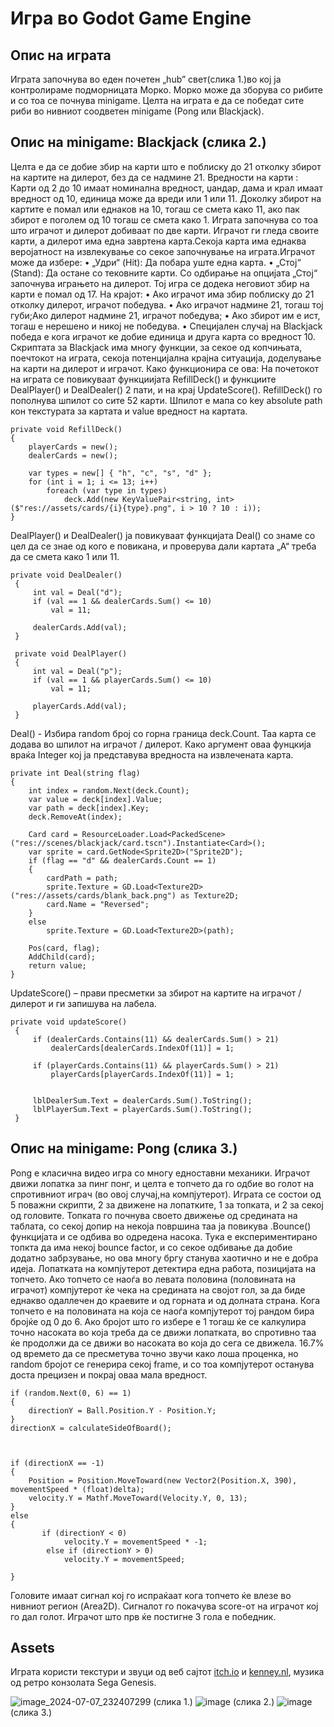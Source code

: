 # Игра во Godot Game Engine
## Опис на играта
Играта започнува во еден почетен „hub” свет(слика 1.)во кој ја контролираме подморницата Морко. Морко може да зборува со рибите и со тоа се почнува minigame. Целта на играта е да се победат сите риби во нивниот соодветен minigame (Pong или Blackјаck).
## Опис на minigame: Blackjack (слика 2.)
Целта е да се добие збир на карти што е поблиску до 21 отколку збирот на картите на дилерот, без да се надмине 21.
Вредности на карти : Карти од 2 до 10 имаат номинална вредност, џандар, дама и крал имаат вредност од 10, единица може да вреди или 1 или 11.
Доколку збирот на картите е помал или еднаков на 10, тогаш се смета како 11, ако пак збирот е поголем од 10 тогаш се смета како 1. 
Играта започнува со тоа што играчот и дилерот добиваат по две карти. Играчот ги гледа своите карти, а дилерот има една завртена карта.Секоја карта има еднаква веројатност на извлекување со секое започнување на играта.Играчот може да избере:
•	„Удри“ (Hit): Да побара уште една карта.
•	„Стој“ (Stand): Да остане со тековните карти. 
Со одбирање на опцијата „Стој“ започнува играњето на дилерот. Toj игра се додека неговиот збир на карти е помал од 17.
На крајот:
•	Ако играчот има збир поблиску до 21 отколку дилерот, играчот победува.
•	Ако играчот надмине 21, тогаш тој губи;Ако дилерот надмине 21, играчот победува;
•	Ако збирот им е ист, тогаш е нерешено и никој не победува.
•	Специјален случај на Blackjack победа е кога играчот ке добие единица и друга карта со вредност 10.
Скриптата за Blackjack има многу функции, за секое од копчињата, поечтокот на играта, секоја потенцијална крајна ситуација, доделување на карти на дилерот и играчот.
Како функционира се ова:
На почетокот на играта се повикуваат функциијата RefillDeck() и функциите DealPlayer() и DealDealer() 2 пати, и на крај UpdateScore().
RefillDeck() го пополнува шпилот со сите 52 карти. Шпилот е мапа со key absolute path кон текстурата за картата и value вредност на картата.
```
private void RefillDeck()
{
    playerCards = new();
    dealerCards = new();

    var types = new[] { "h", "c", "s", "d" };
    for (int i = 1; i <= 13; i++)
        foreach (var type in types)
            deck.Add(new KeyValuePair<string, int>($"res://assets/cards/{i}{type}.png", i > 10 ? 10 : i));
}
```
DealPlayer() и DealDealer() ја повикуваат функцијата Deal() со знаме со цел да се знае од кого е повикана, и проверува дали картата „А“ треба да се смета како 1 или 11.
```
private void DealDealer()
 {
     int val = Deal("d");
     if (val == 1 && dealerCards.Sum() <= 10)
         val = 11;

     dealerCards.Add(val);
 }

 private void DealPlayer()
 {
     int val = Deal("p");
     if (val == 1 && playerCards.Sum() <= 10)
         val = 11;

     playerCards.Add(val);
 }
```
Deal() -  Избира random број со горна граница deck.Count. Таа карта се додава во шпилот на играчот / дилерот. Како аргумент оваа фунцкија враќа Integer кој ја представува вредноста на извлечената карта.
```
private int Deal(string flag)
{
    int index = random.Next(deck.Count);
    var value = deck[index].Value;
    var path = deck[index].Key;
    deck.RemoveAt(index);

    Card card = ResourceLoader.Load<PackedScene>("res://scenes/blackjack/card.tscn").Instantiate<Card>();
    var sprite = card.GetNode<Sprite2D>("Sprite2D");
    if (flag == "d" && dealerCards.Count == 1)
    {
        cardPath = path;
        sprite.Texture = GD.Load<Texture2D>("res://assets/cards/blank_back.png") as Texture2D;
        card.Name = "Reversed";
    }
    else
        sprite.Texture = GD.Load<Texture2D>(path);

    Pos(card, flag);
    AddChild(card);
    return value;
}
```
UpdateScore() – прави пресметки за збирот на картите на играчот / дилерот и ги запишува на лабела. 
```
private void updateScore()
 {
     if (dealerCards.Contains(11) && dealerCards.Sum() > 21)
         dealerCards[dealerCards.IndexOf(11)] = 1; 

     if (playerCards.Contains(11) && playerCards.Sum() > 21)
         playerCards[playerCards.IndexOf(11)] = 1;


     lblDealerSum.Text = dealerCards.Sum().ToString();
     lblPlayerSum.Text = playerCards.Sum().ToString();
 }
```
## Опис на minigame: Pong (слика 3.)
Pong е класична видео игра со многу едноставни механики. Играчот движи лопатка за пинг понг, и целта е топчето да го одбие во голот на спротивниот играч (во овој случај,на компјутерот). 
Играта се состои од 5 поважни скрипти,  2 за движене на лопатките, 1 за топката, и 2 за секој од головите.
Топката го почнува своето движење од средината на таблата, со секој допир на некоја површина таа ја повикува .Bounce() функцијата и се одбива во одредена насока.
Тука е експериментирано топкта да има некој bounce factor, и со секое одбивање да добие додатно забрзување, но ова многу бргу станува хаотично и не е добра идеја.
Лопатката на компјутерот детектира една работа, позицијата на топчето. Ако топчето се наоѓа во левата половина (половината на играчот) компјутерот ќе чека на средината на својот гол, за да биде еднакво одаллечен до краевите и од горната и од долната страна.
Кога топчето е на половината на која се наоѓа компјутерот тој рандом бира бројќе од 0 до 6.
Ако бројот што го избере е 1 тогаш ќе се калкулира точно насоката во која треба да се движи лопатката, во спротивно таа ќе продолжи да се движи во насоката во која до сега се движела.
16.7% од времето да се пресметува точно звучи како лоша проценка, но random бројот се генерира секој frame, и со тоа компјутерот останува доста прецизен и покрај оваа мала вредност.
```
if (random.Next(0, 6) == 1)
{
    directionY = Ball.Position.Y - Position.Y;
}
directionX = calculateSideOfBoard();



if (directionX == -1)
{
    Position = Position.MoveToward(new Vector2(Position.X, 390), movementSpeed * (float)delta);
    velocity.Y = Mathf.MoveToward(Velocity.Y, 0, 13);
}
else
{
       if (directionY < 0)
            velocity.Y = movementSpeed * -1;
        else if (directionY > 0)
            velocity.Y = movementSpeed;

}
```
Головите имаат сигнал кој го испраќаат кога топчето ќе влезе во нивниот регион (Area2D). Сигналот го покачува score-от на играчот кој го дал голот. Играчот што прв ќе постигне 3 гола е победник.
## Assets
Играта користи текстури и звуци од веб сајтот [itch.io](https://itch.io) и [kenney.nl](https://kenney.nl), музика од ретро конзолата Sega Genesis.


 ![image_2024-07-07_232407299](https://github.com/gjDime/MorkoPodmorko/assets/172989131/bad3a698-0794-4161-a36e-98b8176fa828) (слика 1.)
![image](https://github.com/gjDime/MorkoPodmorko/assets/172989131/a5f24f0d-45c6-4de8-b551-55461c8747af) (слика 2.)
![image](https://github.com/gjDime/MorkoPodmorko/assets/172989131/8b4ad7f3-f35d-4bf3-902c-b715fefb92a4) (слика 3.)


